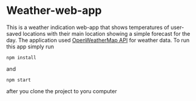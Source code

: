 # Weather-web-app

This is a weather indication web-app that shows temperatures of user-saved locations with their main location showing a simple forecast for the day. The application used [OpenWeatherMap API](https://openweathermap.org/api) for weather data.
To run this app simply run

```
npm install
```

and

```
npm start
```

after you clone the project to yoru computer
